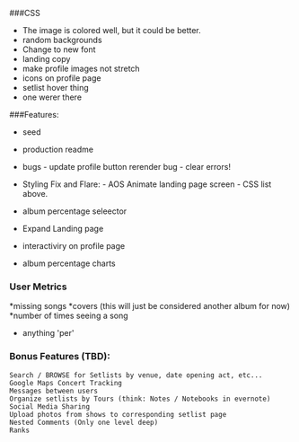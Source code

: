 ###CSS
  * The image is colored well, but it could be better. 
  * random backgrounds
  * Change to new font
  * landing copy
  * make profile images not stretch
  * icons on profile page
  * setlist hover thing
  * one werer there

  ###Features:
   * seed
   * production readme
   * bugs
    - update profile button rerender bug
    - clear errors!
   * Styling Fix and Flare:
    - AOS Animate landing page screen
    - CSS list above.
    
  * album percentage seleector  
  * Expand Landing page
   * interactiviry on profile page
   * album percentage charts
   
   

  ### User Metrics
  *missing songs
  *covers (this will just be considered another album for now)
  *number of times seeing a song
  * anything 'per'


### Bonus Features (TBD):
    Search / BROWSE for Setlists by venue, date opening act, etc... 
    Google Maps Concert Tracking
    Messages between users
    Organize setlists by Tours (think: Notes / Notebooks in evernote)
    Social Media Sharing
    Upload photos from shows to corresponding setlist page
    Nested Comments (Only one level deep)
    Ranks